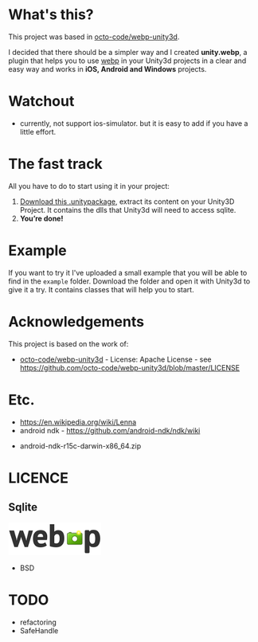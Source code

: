 
# What's this?

 This project was based in [octo-code/webp-unity3d](https://github.com/octo-code/webp-unity3d).

 I decided that there should be a simpler way and I created **unity.webp**, a plugin that helps you to use [webp](https://developers.google.com/speed/webp/) in your Unity3d projects in a clear and easy way and works in **iOS, Android and Windows** projects.


# Watchout
* currently, not support ios-simulator. but it is easy to add if you have a little effort.


# The fast track
 All you have to do to start using it in your project:

1. [Download this .unitypackage](https://github.com/netpyoung/unity.webp/raw/master/webp-0.0.1.unitypackage), extract its content on your Unity3D Project. It contains the dlls that Unity3d will need to access sqlite.
4. **You’re done!**


# Example
If you want to try it I've uploaded a small example that you will be able to find in the `example` folder. Download the folder and open it with Unity3d to give it a try. It contains classes that will help you to start.



# Acknowledgements
This project is based on the work of:

- [octo-code/webp-unity3d](https://github.com/octo-code/webp-unity3d) - License: Apache License - see https://github.com/octo-code/webp-unity3d/blob/master/LICENSE


# Etc.
* https://en.wikipedia.org/wiki/Lenna
* android ndk - https://github.com/android-ndk/ndk/wiki
 - android-ndk-r15c-darwin-x86_64.zip


# LICENCE

## Sqlite
![webp](webplogo.png)
* BSD

# TODO
* refactoring
* SafeHandle
